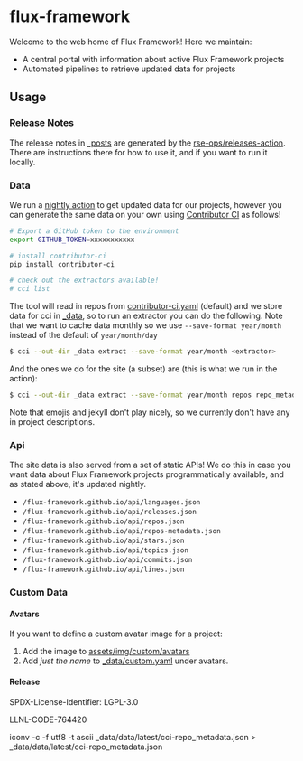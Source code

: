 # flux-framework

Welcome to the web home of Flux Framework! Here we maintain:

- A central portal with information about active Flux Framework projects
- Automated pipelines to retrieve updated data for projects

## Usage

### Release Notes

The release notes in [_posts](_posts) are generated by the [rse-ops/releases-action](https://github.com/rse-ops/release-actions/tree/main/docs).
There are instructions there for how to use it, and if you want to run it locally.

### Data

We run a [nightly action](.github/workflows/update-data.yaml) to get updated data
for our projects, however you can generate the same data on your own using
[Contributor CI](https://contributor-ci.readthedocs.io/en/latest/getting_started/user-guide.html) as follows!

```bash
# Export a GitHub token to the environment
export GITHUB_TOKEN=xxxxxxxxxxx

# install contributor-ci
pip install contributor-ci

# check out the extractors available!
# cci list
```

The tool will read in repos from [contributor-ci.yaml](contributor-ci.yaml) (default) and we store data for cci in [_data](_data),
so to run an extractor you can do the following. Note that we want to cache data monthly so we use `--save-format year/month` instead of the
default of `year/month/day`

```bash
$ cci --out-dir _data extract --save-format year/month <extractor>
```

And the ones we do for the site (a subset) are (this is what we run in the action):

```bash
$ cci --out-dir _data extract --save-format year/month repos repo_metadata topics languages releases stars activity_commits activity_lines
```

Note that emojis and jekyll don't play nicely, so we currently don't have any in project descriptions.

### Api

The site data is also served from a set of static APIs! We do this in case you want data about Flux Framework
projects programmatically available, and as stated above, it's updated nightly.

 - `/flux-framework.github.io/api/languages.json`
 - `/flux-framework.github.io/api/releases.json`
 - `/flux-framework.github.io/api/repos.json`
 - `/flux-framework.github.io/api/repos-metadata.json`
 - `/flux-framework.github.io/api/stars.json`
 - `/flux-framework.github.io/api/topics.json`
 - `/flux-framework.github.io/api/commits.json`
 - `/flux-framework.github.io/api/lines.json`


### Custom Data

#### Avatars

If you want to define a custom avatar image for a project:

1. Add the image to [assets/img/custom/avatars](assets/img/custom/avatars)
2. Add _just the name_ to [_data/custom.yaml](_data/custom.yaml) under avatars.

#### Release

SPDX-License-Identifier: LGPL-3.0

LLNL-CODE-764420

iconv -c -f utf8 -t ascii  _data/data/latest/cci-repo_metadata.json > _data/data/latest/cci-repo_metadata.json

